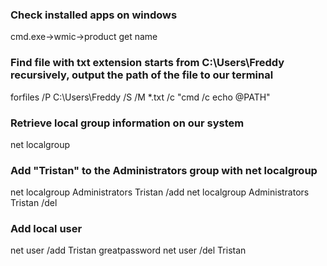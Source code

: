 ### Check installed apps on windows
cmd.exe->wmic->product get name

### Find file with txt extension starts from C:\Users\Freddy recursively, output the path of the file to our terminal
forfiles /P C:\Users\Freddy /S /M *.txt /c "cmd /c echo @PATH"

### Retrieve local group information on our system
net localgroup

### Add "Tristan" to the Administrators group with net localgroup
net localgroup Administrators Tristan /add
net localgroup Administrators Tristan /del

### Add local user
net user /add Tristan greatpassword
net user /del Tristan
